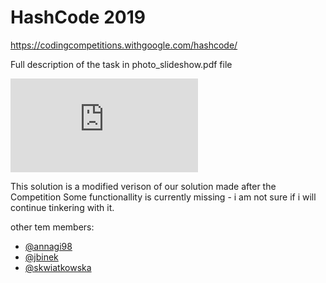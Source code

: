 # HashCode 2019

https://codingcompetitions.withgoogle.com/hashcode/

Full description of the task in photo_slideshow.pdf file

![photo_slidechow.pdf](https://github.com/jbinek/Google-HashCode-Competition/blob/master/photo_slideshow.pdf)

This solution is a modified verison of our solution made after the Competition
Some functionallity is currently missing - i am not sure if i will continue tinkering with it.

other tem members:
+ [@annagi98](http://github.com/annagi98)
+ [@jbinek](http://github.com/jbinek)
+ [@skwiatkowska](http://github.com/skwiatkowska)

